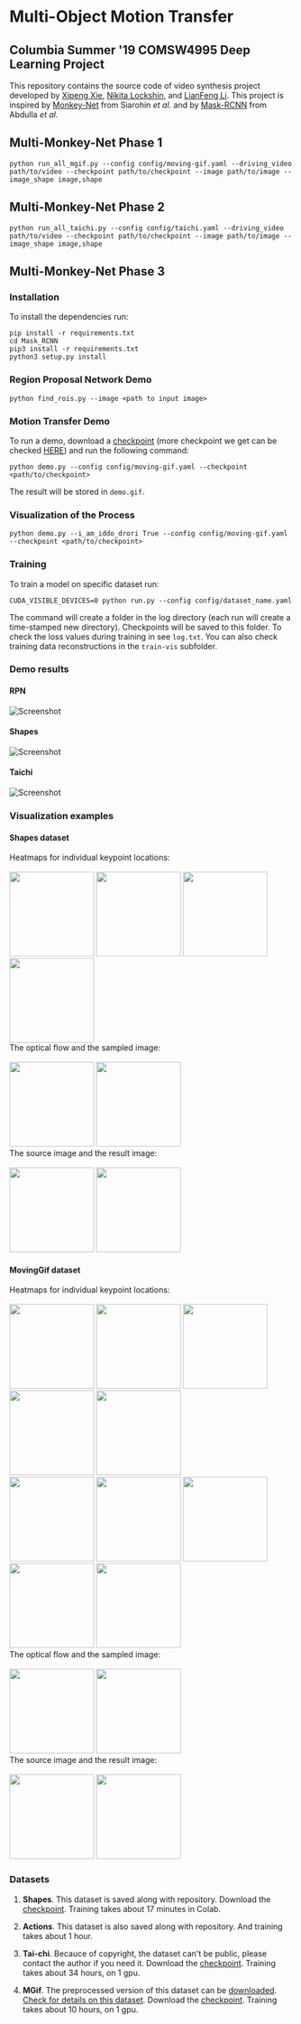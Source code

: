# Multi-Object Motion Transfer
## Columbia Summer '19 COMSW4995 Deep Learning Project

This repository contains the source code of video synthesis project developed by [Xipeng Xie](https://github.com/Ageneinair), [Nikita Lockshin](https://github.com/Smthri), and [LianFeng Li](https://github.com/KnightLian). This project is inspired by [Monkey-Net](http://www.stulyakov.com/papers/monkey-net.html) from Siarohin *et al.* and by [Mask-RCNN](https://github.com/matterport/Mask_RCNN) from Abdulla *et al.*

## Multi-Monkey-Net Phase 1 

```
python run_all_mgif.py --config config/moving-gif.yaml --driving_video path/to/video --checkpoint path/to/checkpoint --image path/to/image --image_shape image,shape
```

## Multi-Monkey-Net Phase 2
```
python run_all_taichi.py --config config/taichi.yaml --driving_video path/to/video --checkpoint path/to/checkpoint --image path/to/image --image_shape image,shape
```

## Multi-Monkey-Net Phase 3

### Installation

To install the dependencies run:
```
pip install -r requirements.txt
cd Mask_RCNN
pip3 install -r requirements.txt
python3 setup.py install
```

### Region Proposal Network Demo
```
python find_rois.py --image <path to input image>
```

### Motion Transfer Demo 

To run a demo, download a [checkpoint](https://drive.google.com/file/d/1zR5Wp9iagHG379jsauLyLH_BTQQqatdF/view?usp=sharing) (more checkpoint we get can be checked [HERE](#Datasets)) and run the following command:
```
python demo.py --config config/moving-gif.yaml --checkpoint <path/to/checkpoint>
```
The result will be stored in ```demo.gif```.


### Visualization of the Process
```
python demo.py --i_am_iddo_drori True --config config/moving-gif.yaml --checkpoint <path/to/checkpoint>
```


### Training

To train a model on specific dataset run:
```
CUDA_VISIBLE_DEVICES=0 python run.py --config config/dataset_name.yaml
```
The command will create a folder in the log directory (each run will create a time-stamped new directory).
Checkpoints will be saved to this folder.
To check the loss values during training in see ```log.txt```.
You can also check training data reconstructions in the ```train-vis``` subfolder.


### Demo results

#### RPN
![Screenshot](visual/find_rois.png)

#### Shapes
![Screenshot](visual/demo.gif)

#### Taichi
![Screenshot](visual/taichi-demo.gif)


### Visualization examples
#### Shapes dataset
Heatmaps for individual keypoint locations:\
\
<img src="visual/heat0.png" width="150" height="150">
<img src="visual/heat1.png" width="150" height="150">
<img src="visual/heat2.png" width="150" height="150">
<img src="visual/heat3.png" width="150" height="150">\
The optical flow and the sampled image:\
\
<img src="visual/deform.png" width="150" height="150">
<img src="visual/deformed.png" width="150" height="150">\
The source image and the result image:\
\
<img src="visual/heatsource.png" width = "150" height="150">
<img src="visual/prediction.png" width="150" height="150">

#### MovingGif dataset
Heatmaps for individual keypoint locations:\
\
<img src="visual/mgif_heat0.png" width="150" height="150">
<img src="visual/mgif_heat1.png" width="150" height="150">
<img src="visual/mgif_heat2.png" width="150" height="150">
<img src="visual/mgif_heat3.png" width="150" height="150">
<img src="visual/mgif_heat4.png" width="150" height="150">\
<img src="visual/mgif_heat5.png" width="150" height="150">
<img src="visual/mgif_heat6.png" width="150" height="150">
<img src="visual/mgif_heat7.png" width="150" height="150">
<img src="visual/mgif_heat8.png" width="150" height="150">
<img src="visual/mgif_heat9.png" width="150" height="150">\
The optical flow and the sampled image:\
\
<img src="visual/mgif_deform.png" width="150" height="150">
<img src="visual/mgif_deformed.png" width="150" height="150">\
The source image and the result image:\
\
<img src="visual/mgif_heatsource.png" width="150" height="150">
<img src="visual/mgif_prediction.png" width="150" height="150">


### Datasets

1) **Shapes**. This dataset is saved along with repository. Download the [checkpoint](https://drive.google.com/file/d/108KLShVodN_KxtGUGg9cRJm0lWF0dBkg/view?usp=sharing).
Training takes about 17 minutes in Colab.

2) **Actions**. This dataset is also saved along with repository.
 And training takes about 1 hour.

3) **Tai-chi**. Becauce of copyright, the dataset can't be public, please contact the author if you need it. Download the [checkpoint](https://drive.google.com/file/d/1WTjy6_WLavQOuVO11ZDCmPIN8T4esfu2/view?usp=sharing). Training takes about 34 hours, on 1 gpu.

4) **MGif**. The preprocessed version of this dataset can be [downloaded](https://yadi.sk/d/5VdqLARizmnj3Q).
 [Check for details on this dataset](sup-mat/MGif/README.md). Download the [checkpoint](https://drive.google.com/file/d/1zR5Wp9iagHG379jsauLyLH_BTQQqatdF/view?usp=sharing). Training takes about 10 hours, on 1 gpu.

